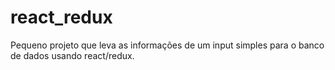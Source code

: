# react_redux
Pequeno projeto que leva as informações de um input simples para o banco de dados usando react/redux.
